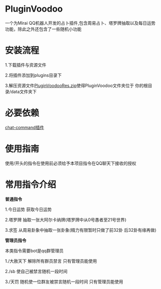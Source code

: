 # PluginVoodoo

一个为Mirai QQ机器人开发的占卜插件,包含周易占卜、塔罗牌抽取以及每日运势功能，除此之外还包含了一些随机小功能

# 安装流程

1.下载插件与资源文件

2.将插件添加到plugins目录下

3.解压资源文件[PluginVoodooRes.zip](https://github.com/AlerHugu3s/PluginVoodoo/releases/download/v1.5.0/PluginVoodooRes.zip)使得PluginVoodoo文件夹位于 你的根目录/data文件夹下

# 必要依赖

[chat-command插件](https://github.com/project-mirai/chat-command/releases)

# 使用指南

使用/开头的指令在使用前必须给予本项目指令在QQ聊天下接收的授权

# 常用指令介绍

**普通指令**

1.今日运势 获取今日运势

2.塔罗牌 抽取一张大阿尔卡纳牌(塔罗牌中从0号愚者至21号世界)

3.求签 从周易卦象中抽取一张卦象(精力有限暂时只做了前32卦 后32卦有缘再做)

**管理员指令**

本类指令需要bot是qq群管理员

1./大赦天下 解除所有群员禁言 只有管理员能使用

2./sb 使自己被禁言随机一段时间

3./天罚 随机使一位群友被禁言随机一段时间 只有管理员能使用
